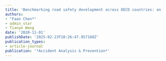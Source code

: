```yaml
---
title: 'Benchmarking road safety development across OECD countries: an empirical analysis for a decade'
authors:
- "Faan Chen*"
- admin_star
- Tianye Wang
date: '2020-11-01'
publishDate: '2025-02-23T10:26:47.957160Z'
publication_types:
- article-journal
publication: '*Accident Analysis & Prevention*'
---
```

